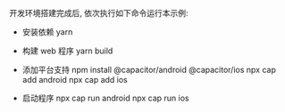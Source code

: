 开发环境搭建完成后, 依次执行如下命令运行本示例:

- 安装依赖
yarn

- 构建 web 程序
yarn build

- 添加平台支持
npm install @capacitor/android @capacitor/ios
npx cap add android
npx cap add ios

- 启动程序
npx cap run android
npx cap run ios